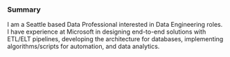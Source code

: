 ### Summary

I am a Seattle based Data Professional interested in Data Engineering roles. I have experience at Microsoft in designing end-to-end solutions with ETL/ELT pipelines, developing the architecture for databases, implementing algorithms/scripts for automation, and data analytics.

<!--
**gstoltman/gstoltman** is a ✨ _special_ ✨ repository because its `README.md` (this file) appears on your GitHub profile.

Here are some ideas to get you started:

- 🔭 I’m currently working on ...
- 🌱 I’m currently learning ...
- 👯 I’m looking to collaborate on ...
- 🤔 I’m looking for help with ...
- 💬 Ask me about ...
- 📫 How to reach me: ...
- 😄 Pronouns: ...
- ⚡ Fun fact: ...
-->
